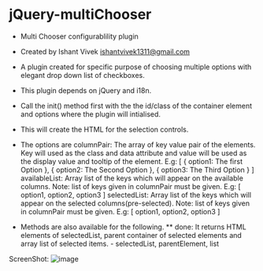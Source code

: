 # jQuery-multiChooser

  * Multi Chooser configurablility plugin
  * Created by Ishant Vivek <ishantvivek1311@gmail.com>

  * A plugin created for specific purpose of choosing multiple options with elegant drop down list of checkboxes.
  * This plugin depends on jQuery and i18n.

  * Call the init() method first with the the id/class of the container element and options where the plugin will intialised.
  * This will create the HTML for the selection controls.

  * The options are
        columnPair: The array of key value pair of the elements. Key will used as the class and data attribute and value will be used as the
                    display value and tooltip of the element. E.g:
                      [ { option1: The first Option },
                        { option2: The Second Option },
                        { option3: The Third Option }
                      ]
        availableList: Array list of the keys which will appear on the available columns. Note: list of keys given in columnPair must be
                       given. E.g: [ option1, option2, option3 ]
        selectedList: Array list of the keys which will appear on the selected columns(pre-selected). Note: list of keys given in columnPair must be
                       given. E.g: [ option1, option2, option3 ]

  * Methods are also available for the following.
        ** done: It returns HTML elements of selectedList, parent container of selected elements and array list of selected items.
                 - selectedList, parentElement, list

ScreenShot:
![image](https://user-images.githubusercontent.com/24982790/211212880-b8dd5496-eb53-4f77-8b45-01ebdc270a7a.png)
